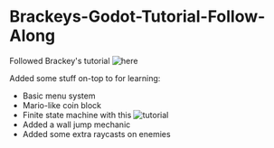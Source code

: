 # Brackeys-Godot-Tutorial-Follow-Along

Followed Brackey's tutorial ![here](https://youtu.be/LOhfqjmasi0?si=i_DJvluRxaOnp1uQ)

Added some stuff on-top to for learning:
* Basic menu system
* Mario-like coin block
* Finite state machine with this
![tutorial](https://youtu.be/ow_Lum-Agbs?si=ijQw3WSK8Ywmq-FS)
* Added a wall jump mechanic
* Added some extra raycasts on enemies
